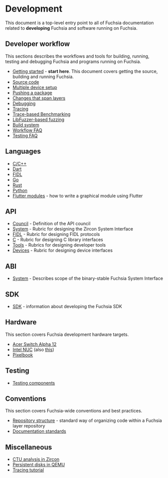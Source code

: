 # Development

This document is a top-level entry point to all of Fuchsia documentation related
to **developing** Fuchsia and software running on Fuchsia.

## Developer workflow

This sections describes the workflows and tools for building, running, testing
and debugging Fuchsia and programs running on Fuchsia.

 - [Getting started](../getting_started.md) - **start here**. This document
   covers getting the source, building and running Fuchsia.
 - [Source code](source_code/README.md)
 - [Multiple device setup](workflows/multi_device.md)
 - [Pushing a package](workflows/package_update.md)
 - [Changes that span layers](workflows/multilayer_changes.md)
 - [Debugging](workflows/debugging.md)
 - [Tracing][tracing]
 - [Trace-based Benchmarking][trace_based_benchmarking]
 - [LibFuzzer-based fuzzing](workflows/libfuzzer.md)
 - [Build system](build/README.md)
 - [Workflow FAQ](workflows/workflow_faq.md)
 - [Testing FAQ](workflows/testing_faq.md)

## Languages

 - [C/C++](languages/c-cpp/README.md)
 - [Dart](languages/dart/README.md)
 - [FIDL](languages/fidl/README.md)
 - [Go](languages/go/README.md)
 - [Rust](languages/rust/README.md)
 - [Python](languages/python/README.md)
 - [Flutter modules](languages/dart/mods.md) - how to write a graphical module
   using Flutter

## API

 - [Council](api/council.md) - Definition of the API council
 - [System](api/system.md) - Rubric for designing the Zircon System Interface
 - [FIDL](api/fidl.md) - Rubric for designing FIDL protocols
 - [C](api/c.md) - Rubric for designing C library interfaces
 - [Tools](api/tools.md) - Rubrics for designing developer tools
 - [Devices](api/device_interfaces.md) - Rubric for designing device interfaces

## ABI

 - [System](abi/system.md) - Describes scope of the binary-stable Fuchsia System Interface

## SDK

 - [SDK](sdk/README.md) - information about developing the Fuchsia SDK

## Hardware

This section covers Fuchsia development hardware targets.

 - [Acer Switch Alpha 12][acer_12]
 - [Intel NUC][intel_nuc] (also [this](hardware/developing_on_nuc.md))
 - [Pixelbook](hardware/pixelbook.md)

## Testing

 - [Testing components](tests/test_component.md)

## Conventions

This section covers Fuchsia-wide conventions and best practices.

 - [Repository structure](source_code/layer_repository_structure.md) - standard way
   of organizing code within a Fuchsia layer repository
 - [Documentation standards](/best-practices/documentation_standards.md)

## Miscellaneous

 - [CTU analysis in Zircon](workflows/ctu_analysis.md)
 - [Persistent disks in QEMU](workflows/qemu_persistent_disk.md)
 - [Tracing tutorial](tracing/tracing-tutorial.md)


[acer_12]: https://fuchsia.googlesource.com/fuchsia/+/master/zircon/docs/targets/acer12.md "Acer 12"
[intel_nuc]: https://fuchsia.googlesource.com/fuchsia/+/master/zircon/docs/targets/nuc.md "Intel NUC"
[pixelbook]: hardware/pixelbook.md "Pixelbook"
[tracing]: https://fuchsia.googlesource.com/fuchsia/+/master/garnet/docs/tracing_usage_guide.md
[trace_based_benchmarking]: benchmarking/trace_based_benchmarking.md
